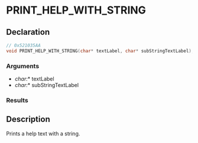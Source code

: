 # PRINT_HELP_WITH_STRING

## Declaration
```cpp
// 0x521035AA
void PRINT_HELP_WITH_STRING(char* textLabel, char* subStringTextLabel);
```

### Arguments
- **char*:** textLabel
- **char*:** subStringTextLabel

### Results

## Description
Prints a help text with a string.